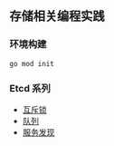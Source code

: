 ## 存储相关编程实践


### 环境构建

```shell
go mod init
```

### Etcd 系列

* [互斥锁](./etcd/mutex)
* [队列](./etcd/queue)
* [服务发现](./etcd/discovery)

